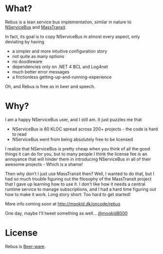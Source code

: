 What?
====

Rebus is a lean service bus implementation, similar in nature to [NServiceBus][3] and [MassTransit][4].

In fact, its goal is to copy NServiceBus in almost every aspect, only deviating by having

* a simpler and more intuitive configuration story
* not quite as many options
* no doodleware
* dependencies only on .NET 4 BCL and Log4net
* much better error messages
* a frictionless getting-up-and-running-experience

Oh, and Rebus is free as in beer and speech.

Why?
====

I am a happy NServiceBus user, and I still am. It just puzzles me that 

* NServiceBus is 60 KLOC spread across 200+ projects - the code is hard to read
* NServiceBus went from being absolutely free to be licensed

I realize that NServiceBus is pretty cheap when you think of all the good things it can do for you, but to many people I think the license fee is an annoyance that will hinder them in introducing NServiceBus in all of their awesome projects - Which is a shame!

Then why don't I just use MassTransit then? Well, I wanted to do that, but I had so much trouble figuring out the filosophy of the MassTransit project that I gave up learning how to use it. I don't like how it needs a central runtime service to manage subscriptions, and I had a hard time figuring out how to make it work. Long story short: Too hard to get started!

More info coming soon at http://mookid.dk/oncode/rebus

One day, maybe I'll tweet something as well... [@mookid8000][2]

License
====

Rebus is [Beer-ware][1].

[1]: http://en.wikipedia.org/wiki/Beerware
[2]: http://twitter.com/#!/mookid8000
[3]: http://nservicebus.com/
[4]: http://masstransit-project.com/